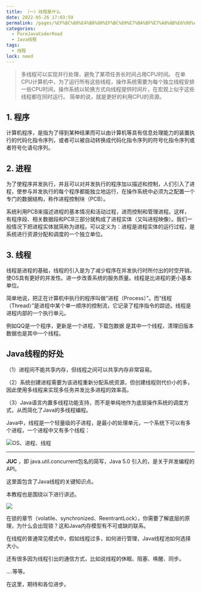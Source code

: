 ```yaml
---
title: （一）线程是什么
date: 2022-05-26 17:03:59
permalink: /pages/%EF%BC%88%E4%B8%80%EF%BC%89%E7%BA%BF%E7%A8%8B%E6%98%AF%E4%BB%80%E4%B9%88
categories: 
  - PureJavaCoderRoad
  - Java线程
tags: 
  - 线程
lock: need
---
```

>多线程可以实现并行处理，避免了某项任务长时间占用CPU时间。
在单CPU计算机中，为了运行所有这些线程，操作系统需要为每个独立线程安排一些CPU时间，操作系统以轮换方式向线程提供时间片，在宏观上似乎这些线程都在同时运行。
简单的说，就是更好的利用CPU的资源。

## 1. 程序

计算机程序，是指为了得到某种结果而可以由计算机等具有信息处理能力的装置执行的代码化指令序列，或者可以被自动转换成代码化指令序列的符号化指令序列或者符号化语句序列。

## 2. 进程

为了使程序并发执行，并且可以对并发执行的程序加以描述和控制，人们引入了进程，使参与并发执行的每个程序都能独立地运行，在操作系统中必须为之配置一个专门的数据结构，称作进程控制块（PCB）。

系统利用PCB来描述进程的基本情况和活动过程，进而控制和管理进程。这样，有程序段、相关数据段和PCB三部分就构成了进程实体（又叫进程映像）。我们一般情况下把进程实体就简称为进程。可以定义为：进程是进程实体的运行过程，是系统进行资源分配和调度的一个独立单位。

## 3. 线程

线程是进程的基础，线程的引入是为了减少程序在并发执行时所付出的时空开销，使OS具有更好的并发性。进一步改善系统的服务质量。线程是比进程的更小基本单位。



简单地说，把正在计算机中执行的程序叫做“进程（Process）”。而“线程（Thread）”是进程中某个单一顺序的控制流，它记录了程序指令的踪迹。线程是进程内部的一个执行单元。



例如QQ是一个程序，更新是一个进程，下载包数据 是其中一个线程，清理旧版本数据也是其中一个线程。



## Java线程的好处

（1）进程间不能共享内存，但线程之间可以共享内存非常容易。

（2）系统创建进程需要为该进程重新分配系统资源，但创建线程则代价小的多，因此使用多线程来实现多任务并发比多进程的效率高。

（3）Java语言内置多线程功能支持，而不是单纯地作为底层操作系统的调度方式，从而简化了Java的多线程编程。





Java中，线程是一个轻量级的子进程，是最小的处理单元，一个系统下可以有多个进程，一个进程中又有多个线程：

![OS、进程、线程](https://images-1253198264.cos.ap-guangzhou.myqcloud.com/image-20200624002751824.png)

---

**JUC** ，即 java.util.concurrent包名的简写，Java 5.0 引入的，是关于并发编程的API。

这里面包含了Java线程的关键知识点。

本教程也是围绕以下进行讲述。

![](https://cdn.jsdelivr.net/gh/DogerRain/image@main/img/image-20210226140911934.png)



在锁的章节（volatile、synchronized、ReentrantLock），你需要了解底层的原理，为什么会出现锁？这和Java内存模型有不可或缺的联系。

在线程的普通常见模式中，假如线程过多，如何进行管理，Java线程池如何选择大小。

还有很多因为线程引出的通信方式，比如说线程的休眠、阻塞、唤醒、同步。

....等等。

在这里，期待和各位进步。